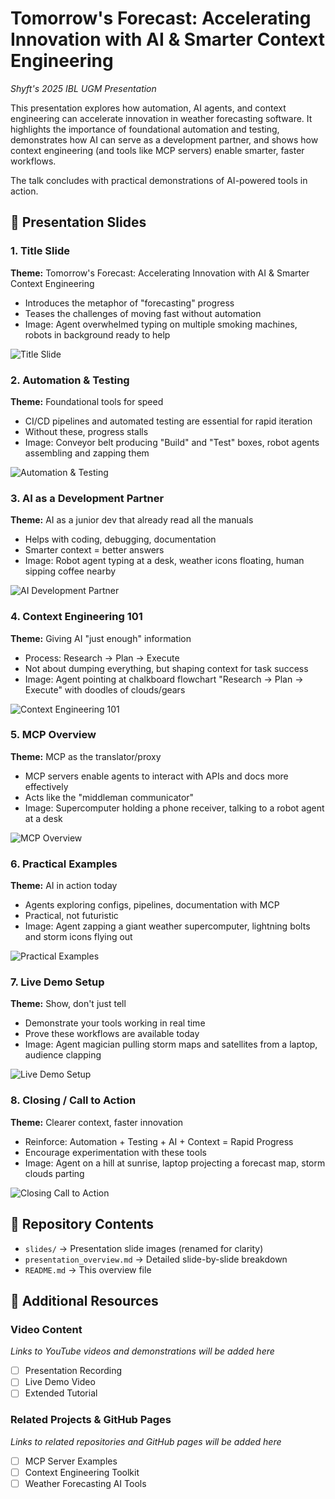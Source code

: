 # Tomorrow's Forecast: Accelerating Innovation with AI & Smarter Context Engineering

*Shyft's 2025 IBL UGM Presentation*

This presentation explores how automation, AI agents, and context engineering can accelerate innovation in weather forecasting software. It highlights the importance of foundational automation and testing, demonstrates how AI can serve as a development partner, and shows how context engineering (and tools like MCP servers) enable smarter, faster workflows.

The talk concludes with practical demonstrations of AI-powered tools in action.

## 📑 Presentation Slides

### 1. Title Slide
**Theme:** Tomorrow's Forecast: Accelerating Innovation with AI & Smarter Context Engineering
- Introduces the metaphor of "forecasting" progress
- Teases the challenges of moving fast without automation
- Image: Agent overwhelmed typing on multiple smoking machines, robots in background ready to help

![Title Slide](slides/01-title-slide.jpg)

### 2. Automation & Testing
**Theme:** Foundational tools for speed
- CI/CD pipelines and automated testing are essential for rapid iteration
- Without these, progress stalls
- Image: Conveyor belt producing "Build" and "Test" boxes, robot agents assembling and zapping them

![Automation & Testing](slides/02-automation-testing.jpg)

### 3. AI as a Development Partner
**Theme:** AI as a junior dev that already read all the manuals
- Helps with coding, debugging, documentation
- Smarter context = better answers
- Image: Robot agent typing at a desk, weather icons floating, human sipping coffee nearby

![AI Development Partner](slides/03-ai-development-partner.jpg)

### 4. Context Engineering 101
**Theme:** Giving AI "just enough" information
- Process: Research → Plan → Execute
- Not about dumping everything, but shaping context for task success
- Image: Agent pointing at chalkboard flowchart "Research → Plan → Execute" with doodles of clouds/gears

![Context Engineering 101](slides/04-context-engineering-101.jpg)

### 5. MCP Overview
**Theme:** MCP as the translator/proxy
- MCP servers enable agents to interact with APIs and docs more effectively
- Acts like the "middleman communicator"
- Image: Supercomputer holding a phone receiver, talking to a robot agent at a desk

![MCP Overview](slides/05-mcp-overview.jpg)

### 6. Practical Examples
**Theme:** AI in action today
- Agents exploring configs, pipelines, documentation with MCP
- Practical, not futuristic
- Image: Agent zapping a giant weather supercomputer, lightning bolts and storm icons flying out

![Practical Examples](slides/06-practical-examples.jpg)

### 7. Live Demo Setup
**Theme:** Show, don't just tell
- Demonstrate your tools working in real time
- Prove these workflows are available today
- Image: Agent magician pulling storm maps and satellites from a laptop, audience clapping

![Live Demo Setup](slides/07-live-demo-setup.jpg)

### 8. Closing / Call to Action
**Theme:** Clearer context, faster innovation
- Reinforce: Automation + Testing + AI + Context = Rapid Progress
- Encourage experimentation with these tools
- Image: Agent on a hill at sunrise, laptop projecting a forecast map, storm clouds parting

![Closing Call to Action](slides/08-closing-call-to-action.jpg)

## 📂 Repository Contents

- `slides/` → Presentation slide images (renamed for clarity)
- `presentation_overview.md` → Detailed slide-by-slide breakdown
- `README.md` → This overview file

## 🎥 Additional Resources

### Video Content
*Links to YouTube videos and demonstrations will be added here*

- [ ] Presentation Recording
- [ ] Live Demo Video
- [ ] Extended Tutorial

### Related Projects & GitHub Pages
*Links to related repositories and GitHub pages will be added here*

- [ ] MCP Server Examples
- [ ] Context Engineering Toolkit
- [ ] Weather Forecasting AI Tools